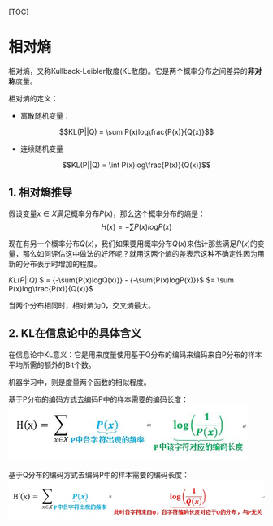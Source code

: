 [TOC]

# 相对熵

相对熵，又称Kullback-Leibler散度(KL散度)。它是两个概率分布之间差异的**非对称**度量。

相对熵的定义：

- 离散随机变量：

$$KL(P||Q) = \sum P(x)log\frac{P(x)}{Q(x)}$$

- 连续随机变量

$$KL(P||Q) = \int P(x)log\frac{P(x)}{Q(x)}$$

## 1. 相对熵推导

假设变量$x \in X$满足概率分布$P(x)$，那么这个概率分布的熵是：$$H(x) = -\sum{P(x)logP(x)}$$

现在有另一个概率分布$Q(x)$，我们如果要用概率分布$Q(x)$来估计那些满足$P(x)$的变量，那么如何评估这中做法的好坏呢？就用这两个熵的差表示这种不确定性因为用新的分布表示时增加的程度。

$KL(P||Q)$
$ = \{-\sum{P(x)logQ(x)}\} - \{-\sum{P(x)logP(x)}\}$
$= \sum P(x)log\frac{P(x)}{Q(x)}$

当两个分布相同时，相对熵为0，交叉熵最大。

## 2. KL在信息论中的具体含义

在信息论中KL意义：它是用来度量使用基于Q分布的编码来编码来自P分布的样本平均所需的额外的Bit个数。

机器学习中，则是度量两个函数的相似程度。

基于P分布的编码方式去编码P中的样本需要的编码长度：
![1](./images/KL/1.jpeg)

基于Q分布的编码方式去编码P中的样本需要的编码长度：
![2](./images/KL/2.jpeg)
